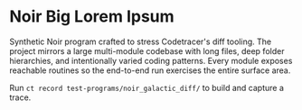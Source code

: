 # Noir Big Lorem Ipsum

Synthetic Noir program crafted to stress Codetracer's diff tooling. The project mirrors a large multi-module codebase with long files, deep folder hierarchies, and intentionally varied coding patterns. Every module exposes reachable routines so the end-to-end run exercises the entire surface area.

Run `ct record test-programs/noir_galactic_diff/` to build and capture a trace.
